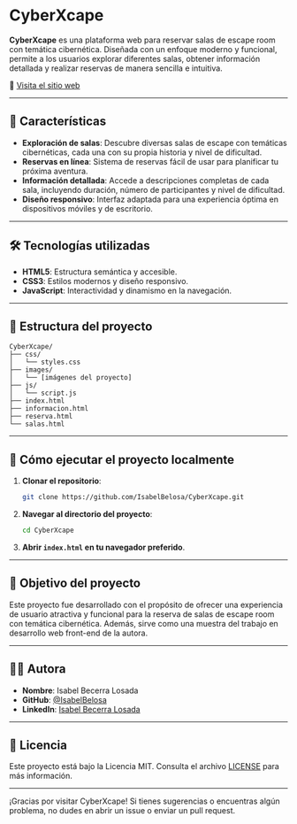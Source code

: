 # CyberXcape

**CyberXcape** es una plataforma web para reservar salas de escape room con temática cibernética. Diseñada con un enfoque moderno y funcional, permite a los usuarios explorar diferentes salas, obtener información detallada y realizar reservas de manera sencilla e intuitiva.

🔗 [Visita el sitio web](https://isabelbelosa.github.io/CyberXcape/)

---

## 🧩 Características

- **Exploración de salas**: Descubre diversas salas de escape con temáticas cibernéticas, cada una con su propia historia y nivel de dificultad.
- **Reservas en línea**: Sistema de reservas fácil de usar para planificar tu próxima aventura.
- **Información detallada**: Accede a descripciones completas de cada sala, incluyendo duración, número de participantes y nivel de dificultad.
- **Diseño responsivo**: Interfaz adaptada para una experiencia óptima en dispositivos móviles y de escritorio.

---

## 🛠️ Tecnologías utilizadas

- **HTML5**: Estructura semántica y accesible.
- **CSS3**: Estilos modernos y diseño responsivo.
- **JavaScript**: Interactividad y dinamismo en la navegación.

---

## 📁 Estructura del proyecto

```
CyberXcape/
├── css/
│   └── styles.css
├── images/
│   └── [imágenes del proyecto]
├── js/
│   └── script.js
├── index.html
├── informacion.html
├── reserva.html
└── salas.html
```

---

## 🚀 Cómo ejecutar el proyecto localmente

1. **Clonar el repositorio**:

   ```bash
   git clone https://github.com/IsabelBelosa/CyberXcape.git
   ```

2. **Navegar al directorio del proyecto**:

   ```bash
   cd CyberXcape
   ```

3. **Abrir `index.html` en tu navegador preferido**.

---

## 🎯 Objetivo del proyecto

Este proyecto fue desarrollado con el propósito de ofrecer una experiencia de usuario atractiva y funcional para la reserva de salas de escape room con temática cibernética. Además, sirve como una muestra del trabajo en desarrollo web front-end de la autora.

---

## 👩‍💻 Autora

- **Nombre**: Isabel Becerra Losada
- **GitHub**: [@IsabelBelosa](https://github.com/IsabelBelosa)
- **LinkedIn**: [Isabel Becerra Losada](https://www.linkedin.com/in/isabel-becerra-losada-555393326/)

---

## 📄 Licencia

Este proyecto está bajo la Licencia MIT. Consulta el archivo [LICENSE](LICENSE) para más información.

---

¡Gracias por visitar CyberXcape! Si tienes sugerencias o encuentras algún problema, no dudes en abrir un issue o enviar un pull request.
